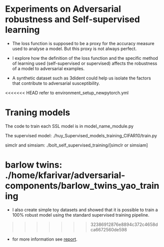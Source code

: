 # Experiments on Adversarial robustness and Self-supervised learning

* The loss function is supposed to be a proxy for the accuracy measure used to analyse a model. But this proxy is not always perfect.

* I explore how the definition of the loss function and the specific method of learning used (self-supervised or supervised) affects the robustness of a model to adversarial examples.

* A synthetic dataset such as 3dident could help us isolate the factors that contribute to adversarial susceptibility. 

<<<<<<< HEAD
refer to environment_setup_newpytorch.yml

# Traning models

The code to train each SSL model is in model_name_module.py

The supervised model: ./huy_Supervised_models_training_CIFAR10/train.py

simclr and simsiam: ./bolt_self_supervised_training/[simclr or simsiam]

barlow twins: ./home/kfarivar/adversarial-components/barlow_twins_yao_training
=======
* I also create simple toy datasets and showed that it is possible to train a 100\% robust model using the standard supervised training pipeline.
>>>>>>> 32386912876e8894c372c4658dca6672560de598

* for more information see [report](https://github.com/kfarivar/Masters_thesis/blob/main/thesis.pdf).
